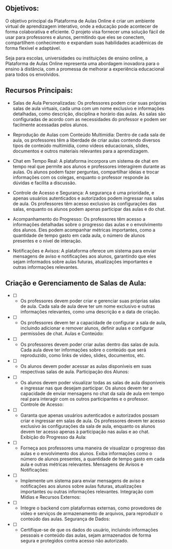 

## Objetivos:

O objetivo principal da Plataforma de Aulas Online é criar um ambiente virtual de aprendizagem interativo, onde a educação pode acontecer de forma colaborativa e eficiente. O projeto visa fornecer uma solução fácil de usar para professores e alunos, permitindo que eles se conectem, compartilhem conhecimento e expandam suas habilidades acadêmicas de forma flexível e adaptável.

Seja para escolas, universidades ou instituições de ensino online, a Plataforma de Aulas Online representa uma abordagem inovadora para o ensino à distância, com a promessa de melhorar a experiência educacional para todos os envolvidos.

## Recursos Principais:

- Salas de Aula Personalizadas: Os professores podem criar suas próprias salas de aula virtuais, cada uma com um nome exclusivo e informações detalhadas, como descrição, disciplina e horário das aulas. As salas são configuradas de acordo com as necessidades do professor e podem ser facilmente acessadas pelos alunos.

- Reprodução de Aulas com Conteúdo Multimídia: Dentro de cada sala de aula, os professores têm a liberdade de criar aulas contendo diversos tipos de conteúdo multimídia, como vídeos educacionais, slides, documentos e outros materiais relevantes para a aprendizagem.

- Chat em Tempo Real: A plataforma incorpora um sistema de chat em tempo real que permite aos alunos e professores interagirem durante as aulas. Os alunos podem fazer perguntas, compartilhar ideias e trocar informações com os colegas, enquanto o professor responde às dúvidas e facilita a discussão.

- Controle de Acesso e Segurança: A segurança é uma prioridade, e apenas usuários autenticados e autorizados podem ingressar nas salas de aula. Os professores têm acesso exclusivo às configurações das salas, enquanto os alunos podem apenas participar das aulas e do chat.

- Acompanhamento do Progresso: Os professores têm acesso a informações detalhadas sobre o progresso das aulas e o envolvimento dos alunos. Eles podem acompanhar métricas importantes, como a quantidade de tempo gasto em cada aula, o número de alunos presentes e o nível de interação.

- Notificações e Avisos: A plataforma oferece um sistema para enviar mensagens de aviso e notificações aos alunos, garantindo que eles sejam informados sobre aulas futuras, atualizações importantes e outras informações relevantes.

## Criação e Gerenciamento de Salas de Aula:

- [ ] - Os professores devem poder criar e gerenciar suas próprias salas de aula.
Cada sala de aula deve ter um nome exclusivo e outras informações relevantes, como uma descrição e a data de criação.

- [ ] - Os professores devem ter a capacidade de configurar a sala de aula, incluindo adicionar e remover alunos, definir aulas e configurar permissões de chat.
Aulas e Conteúdo:

- [ ] - Os professores devem poder criar aulas dentro das salas de aula.
Cada aula deve ter informações sobre o conteúdo que será reproduzido, como links de vídeo, slides, documentos, etc.

- [ ] - Os alunos devem poder acessar as aulas disponíveis em suas respectivas salas de aula.
Participação dos Alunos:

- [ ] - Os alunos devem poder visualizar todas as salas de aula disponíveis e ingressar nas que desejam participar.
Os alunos devem ter a capacidade de enviar mensagens no chat da sala de aula em tempo real para interagir com os outros participantes e o professor.
Controle de Acesso:

- [ ] - Garanta que apenas usuários autenticados e autorizados possam criar e ingressar em salas de aula.
Os professores devem ter acesso exclusivo às configurações da sala de aula, enquanto os alunos devem ter acesso apenas à participação nas aulas e ao chat.
Exibição do Progresso da Aula:

- [ ] - Forneça aos professores uma maneira de visualizar o progresso das aulas e o envolvimento dos alunos.
Exiba informações como o número de alunos presentes, a quantidade de tempo gasto em cada aula e outras métricas relevantes.
Mensagens de Avisos e Notificações:

- [ ] - Implemente um sistema para enviar mensagens de aviso e notificações aos alunos sobre aulas futuras, atualizações importantes ou outras informações relevantes.
Integração com Mídias e Recursos Externos:

- [ ] - Integre o backend com plataformas externas, como provedores de vídeo e serviços de armazenamento de arquivos, para reproduzir o conteúdo das aulas.
Segurança de Dados:

- [ ] - Certifique-se de que os dados do usuário, incluindo informações pessoais e conteúdo das aulas, sejam armazenados de forma segura e protegidos contra acesso não autorizado.